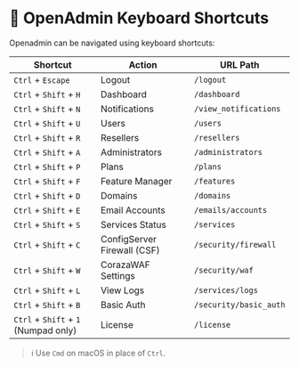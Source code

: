 # 🔑 OpenAdmin Keyboard Shortcuts

Openadmin can be navigated using keyboard shortcuts:

| Shortcut                     | Action                          | URL Path                      |
|-----------------------------|----------------------------------|-------------------------------|
| `Ctrl` + `Escape`           | Logout                           | `/logout`                    |
| `Ctrl` + `Shift` + `H`      | Dashboard                        | `/dashboard`                 |
| `Ctrl` + `Shift` + `N`      | Notifications                    | `/view_notifications`        |
| `Ctrl` + `Shift` + `U`      | Users                            | `/users`                     |
| `Ctrl` + `Shift` + `R`      | Resellers                        | `/resellers`                 |
| `Ctrl` + `Shift` + `A`      | Administrators                   | `/administrators`            |
| `Ctrl` + `Shift` + `P`      | Plans                            | `/plans`                     |
| `Ctrl` + `Shift` + `F`      | Feature Manager                  | `/features`                  |
| `Ctrl` + `Shift` + `D`      | Domains                          | `/domains`                   |
| `Ctrl` + `Shift` + `E`      | Email Accounts                   | `/emails/accounts`           |
| `Ctrl` + `Shift` + `S`      | Services Status                  | `/services`                  |
| `Ctrl` + `Shift` + `C`      | ConfigServer Firewall (CSF)      | `/security/firewall`         |
| `Ctrl` + `Shift` + `W`      | CorazaWAF Settings               | `/security/waf`              |
| `Ctrl` + `Shift` + `L`      | View Logs                        | `/services/logs`             |
| `Ctrl` + `Shift` + `B`      | Basic Auth                       | `/security/basic_auth`       |
| `Ctrl` + `Shift` + `1` (Numpad only) | License                     | `/license`                   |

> ℹ️ Use `Cmd` on macOS in place of `Ctrl`.
